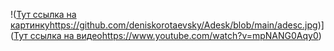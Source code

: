 !([Тут ссылка на картинку](https://github.com/deniskorotaevsky/Adesk/blob/main/adesc.jpg)https://github.com/deniskorotaevsky/Adesk/blob/main/adesc.jpg)]([Тут ссылка на видео](https://www.youtube.com/watch?v=mpNANG0Aqy0)https://www.youtube.com/watch?v=mpNANG0Aqy0)
